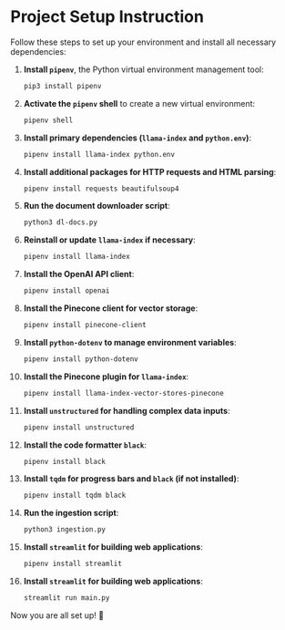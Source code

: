 # Project Setup Instruction

Follow these steps to set up your environment and install all necessary dependencies:

1. **Install `pipenv`**, the Python virtual environment management tool:
   ```bash
   pip3 install pipenv
   ```

2. **Activate the `pipenv` shell** to create a new virtual environment:
   ```bash
   pipenv shell
   ```

3. **Install primary dependencies (`llama-index` and `python.env`)**:
   ```bash
   pipenv install llama-index python.env
   ```

4. **Install additional packages for HTTP requests and HTML parsing**:
   ```bash
   pipenv install requests beautifulsoup4
   ```

5. **Run the document downloader script**:
   ```bash
   python3 dl-docs.py
   ```

6. **Reinstall or update `llama-index` if necessary**:
   ```bash
   pipenv install llama-index
   ```

7. **Install the OpenAI API client**:
   ```bash
   pipenv install openai
   ```

8. **Install the Pinecone client for vector storage**:
   ```bash
   pipenv install pinecone-client
   ```

9. **Install `python-dotenv` to manage environment variables**:
   ```bash
   pipenv install python-dotenv
   ```

10. **Install the Pinecone plugin for `llama-index`**:
    ```bash
    pipenv install llama-index-vector-stores-pinecone
    ```

11. **Install `unstructured` for handling complex data inputs**:
    ```bash
    pipenv install unstructured
    ```

12. **Install the code formatter `black`**:
    ```bash
    pipenv install black
    ```

13. **Install `tqdm` for progress bars and `black` (if not installed)**:
    ```bash
    pipenv install tqdm black
    ```

14. **Run the ingestion script**:
    ```bash
    python3 ingestion.py
    ```

15. **Install `streamlit` for building web applications**:
    ```bash
    pipenv install streamlit
    ```

16. **Install `streamlit` for building web applications**:
    ```bash
    streamlit run main.py
    ```
Now you are all set up! 🎉

